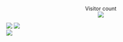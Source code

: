 








<p align="center">  
  Visitor count<br>
  <img src="https://profile-counter.glitch.me/ashishmeshram844/count.svg/" />
</p>



<div style="align:center;">

   
<img src="https://github-readme-stats.vercel.app/api?username=ashishmeshram844&theme=dark&hide_border=true&include_all_commits=false&count_private=false" />
  
<img src="https://github-readme-streak-stats.herokuapp.com/?user=ashishmeshram844&theme=dark&hide_border=true" />
 

</div>

<img src="https://github-readme-stats.vercel.app/api/top-langs/?username=ashishmeshram844&theme=dark&hide_border=true&include_all_commits=false&count_private=false&layout=compact"/>

